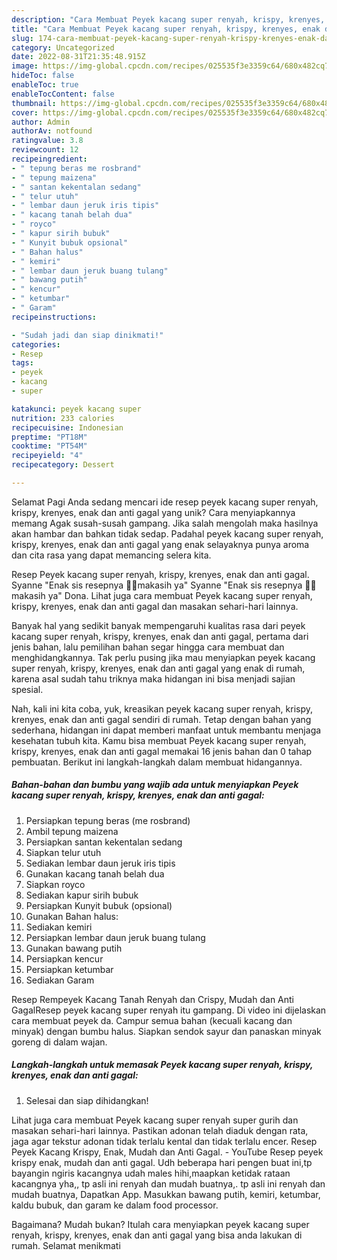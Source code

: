 ```yaml
---
description: "Cara Membuat Peyek kacang super renyah, krispy, krenyes, enak dan anti gagal yang Enak, Mantap"
title: "Cara Membuat Peyek kacang super renyah, krispy, krenyes, enak dan anti gagal yang Enak, Mantap"
slug: 174-cara-membuat-peyek-kacang-super-renyah-krispy-krenyes-enak-dan-anti-gagal-yang-enak-mantap
category: Uncategorized
date: 2022-08-31T21:35:48.915Z
image: https://img-global.cpcdn.com/recipes/025535f3e3359c64/680x482cq70/peyek-kacang-super-renyah-krispy-krenyes-enak-dan-anti-gagal-foto-resep-utama.jpg
hideToc: false
enableToc: true
enableTocContent: false
thumbnail: https://img-global.cpcdn.com/recipes/025535f3e3359c64/680x482cq70/peyek-kacang-super-renyah-krispy-krenyes-enak-dan-anti-gagal-foto-resep-utama.jpg
cover: https://img-global.cpcdn.com/recipes/025535f3e3359c64/680x482cq70/peyek-kacang-super-renyah-krispy-krenyes-enak-dan-anti-gagal-foto-resep-utama.jpg
author: Admin
authorAv: notfound
ratingvalue: 3.8
reviewcount: 12
recipeingredient:
- " tepung beras me rosbrand"
- " tepung maizena"
- " santan kekentalan sedang"
- " telur utuh"
- " lembar daun jeruk iris tipis"
- " kacang tanah belah dua"
- " royco"
- " kapur sirih bubuk"
- " Kunyit bubuk opsional"
- " Bahan halus"
- " kemiri"
- " lembar daun jeruk buang tulang"
- " bawang putih"
- " kencur"
- " ketumbar"
- " Garam"
recipeinstructions:

- "Sudah jadi dan siap dinikmati!"
categories:
- Resep
tags:
- peyek
- kacang
- super

katakunci: peyek kacang super 
nutrition: 233 calories
recipecuisine: Indonesian
preptime: "PT18M"
cooktime: "PT54M"
recipeyield: "4"
recipecategory: Dessert

---
```



Selamat Pagi Anda sedang mencari ide resep peyek kacang super renyah, krispy, krenyes, enak dan anti gagal yang unik? Cara menyiapkannya memang Agak susah-susah gampang. Jika salah mengolah maka hasilnya akan hambar dan bahkan tidak sedap. Padahal peyek kacang super renyah, krispy, krenyes, enak dan anti gagal yang enak selayaknya punya aroma dan cita rasa yang dapat memancing selera kita.


Resep Peyek kacang super renyah, krispy, krenyes, enak dan anti gagal. Syanne &#34;Enak sis resepnya 👍🏼makasih ya&#34; Syanne &#34;Enak sis resepnya 👍🏼makasih ya&#34; Dona. Lihat juga cara membuat Peyek kacang super renyah, krispy, krenyes, enak dan anti gagal dan masakan sehari-hari lainnya.

Banyak hal yang sedikit banyak mempengaruhi kualitas rasa dari peyek kacang super renyah, krispy, krenyes, enak dan anti gagal, pertama dari jenis bahan, lalu pemilihan bahan segar hingga cara membuat dan menghidangkannya. Tak perlu pusing jika mau menyiapkan peyek kacang super renyah, krispy, krenyes, enak dan anti gagal yang enak di rumah, karena asal sudah tahu triknya maka hidangan ini bisa menjadi sajian spesial.


Nah, kali ini kita coba, yuk, kreasikan peyek kacang super renyah, krispy, krenyes, enak dan anti gagal sendiri di rumah. Tetap dengan bahan yang sederhana, hidangan ini dapat memberi manfaat untuk membantu menjaga kesehatan tubuh kita. Kamu bisa membuat Peyek kacang super renyah, krispy, krenyes, enak dan anti gagal memakai 16 jenis bahan dan 0 tahap pembuatan. Berikut ini langkah-langkah dalam membuat hidangannya.

<!--inarticleads1-->

##### Bahan-bahan dan bumbu yang wajib ada untuk menyiapkan Peyek kacang super renyah, krispy, krenyes, enak dan anti gagal:

1. Persiapkan  tepung beras (me rosbrand)
1. Ambil  tepung maizena
1. Persiapkan  santan kekentalan sedang
1. Siapkan  telur utuh
1. Sediakan  lembar daun jeruk iris tipis
1. Gunakan  kacang tanah belah dua
1. Siapkan  royco
1. Sediakan  kapur sirih bubuk
1. Persiapkan  Kunyit bubuk (opsional)
1. Gunakan  Bahan halus:
1. Sediakan  kemiri
1. Persiapkan  lembar daun jeruk buang tulang
1. Gunakan  bawang putih
1. Persiapkan  kencur
1. Persiapkan  ketumbar
1. Sediakan  Garam


Resep Rempeyek Kacang Tanah Renyah dan Crispy, Mudah dan Anti GagalResep peyek kacang super renyah itu gampang. Di video ini dijelaskan cara membuat peyek da. Campur semua bahan (kecuali kacang dan minyak) dengan bumbu halus. Siapkan sendok sayur dan panaskan minyak goreng di dalam wajan. 

<!--inarticleads2-->

##### Langkah-langkah untuk memasak Peyek kacang super renyah, krispy, krenyes, enak dan anti gagal:


1. Selesai dan siap dihidangkan!

Lihat juga cara membuat Peyek kacang super renyah super gurih dan masakan sehari-hari lainnya. Pastikan adonan telah diaduk dengan rata, jaga agar tekstur adonan tidak terlalu kental dan tidak terlalu encer. Resep Peyek Kacang Krispy, Enak, Mudah dan Anti Gagal. - YouTube Resep peyek krispy enak, mudah dan anti gagal. Udh beberapa hari pengen buat ini,tp bayangin ngiris kacangnya udah males hihi,maapkan ketidak rataan kacangnya yha,, tp asli ini renyah dan mudah buatnya,. tp asli ini renyah dan mudah buatnya, Dapatkan App. Masukkan bawang putih, kemiri, ketumbar, kaldu bubuk, dan garam ke dalam food processor. 

Bagaimana? Mudah bukan? Itulah cara menyiapkan peyek kacang super renyah, krispy, krenyes, enak dan anti gagal yang bisa anda lakukan di rumah. Selamat menikmati
